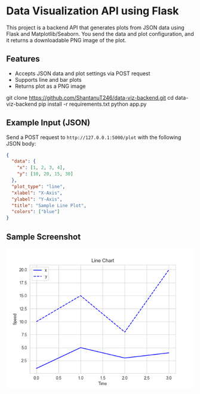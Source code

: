 # Data Visualization API using Flask

This project is a backend API that generates plots from JSON data using Flask and Matplotlib/Seaborn. You send the data and plot configuration, and it returns a downloadable PNG image of the plot.

## Features
- Accepts JSON data and plot settings via POST request
- Supports line and bar plots
- Returns plot as a PNG image

git clone https://github.com/ShantanuT246/data-viz-backend.git
cd data-viz-backend
pip install -r requirements.txt
python app.py

## Example Input (JSON)
Send a POST request to `http://127.0.0.1:5000/plot` with the following JSON body:

```json
{
  "data": {
    "x": [1, 2, 3, 4],
    "y": [10, 20, 15, 30]
  },
  "plot_type": "line",
  "xlabel": "X-Axis",
  "ylabel": "Y-Axis",
  "title": "Sample Line Plot",
  "colors": ["blue"]
}
```

## Sample Screenshot

![Sample Plot](plot.png)

